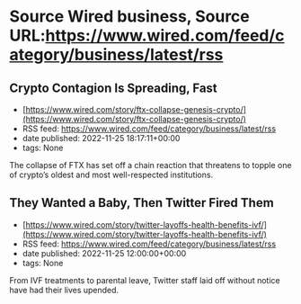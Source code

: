 # Source Wired business, Source URL:https://www.wired.com/feed/category/business/latest/rss

## Crypto Contagion Is Spreading, Fast
 - [https://www.wired.com/story/ftx-collapse-genesis-crypto/](https://www.wired.com/story/ftx-collapse-genesis-crypto/)
 - RSS feed: https://www.wired.com/feed/category/business/latest/rss
 - date published: 2022-11-25 18:17:11+00:00
 - tags: None

The collapse of FTX has set off a chain reaction that threatens to topple one of crypto’s oldest and most well-respected institutions.

## They Wanted a Baby, Then Twitter Fired Them
 - [https://www.wired.com/story/twitter-layoffs-health-benefits-ivf/](https://www.wired.com/story/twitter-layoffs-health-benefits-ivf/)
 - RSS feed: https://www.wired.com/feed/category/business/latest/rss
 - date published: 2022-11-25 12:00:00+00:00
 - tags: None

From IVF treatments to parental leave, Twitter staff laid off without notice have had their lives upended.
